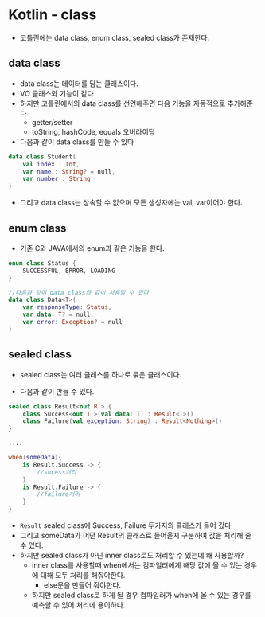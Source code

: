 # Kotlin -  class

- 코틀린에는 data class, enum class, sealed class가 존재한다.

## data class

- data class는 데이터를 담는 클래스이다.
- VO 클래스와 기능이 같다
- 하지만 코틀린에서의 data class를 선언해주면 다음 기능을 자동적으로 추가해준다
  - getter/setter
  - toString, hashCode, equals 오버라이딩
- 다음과 같이 data class를 만들 수 있다

```kotlin
data class Student(
	val index : Int,
    var name : String? = null,
    var number : String
)
```

- 그리고 data class는 상속할 수 없으며 모든 생성자에는 val, var이어야 한다.

## enum class

- 기존 C와 JAVA에서의 enum과 같은 기능을 한다.

```kotlin
enum class Status { 
    SUCCESSFUL, ERROR, LOADING 
}

//다음과 같이 data class와 같이 사용할 수 있다
data class Data<T>(
    var responseType: Status,
    var data: T? = null,
    var error: Exception? = null
)
```

## sealed class

- sealed class는 여러 클래스를 하나로 묶은 클래스이다.

- 다음과 같이 만들 수 있다.

```kotlin
sealed class Result<out R > {
    class Success<out T >(val data: T) : Result<T>()
    class Failure(val exception: String) : Result<Nothing>()
}

....

when(someData){
	is Result.Success -> {
		//sucess처리
	}
	is Result.Failure -> {
        //failure처리
	}
}
```

- `Result` sealed class에 Success, Failure 두가지의 클래스가 들어 갔다
- 그리고 someData가 어떤 Result의 클래스로 들어올지 구분하여 값을 처리해 줄 수 있다.
- 하지만 sealed class가 아닌 inner class로도 처리할 수 있는데 왜 사용할까?
  - inner class를 사용할때 when에서는 컴파일러에게 해당 값에 올 수 있는 경우에 대해 모두 처리를 해줘야한다.
    - else문을 만들어 줘야한다.
  - 하지만 sealed class로 하게 될 경우 컴파일러가 when에 올 수 있는 경우를 예측할 수 있어 처리에 용이하다.